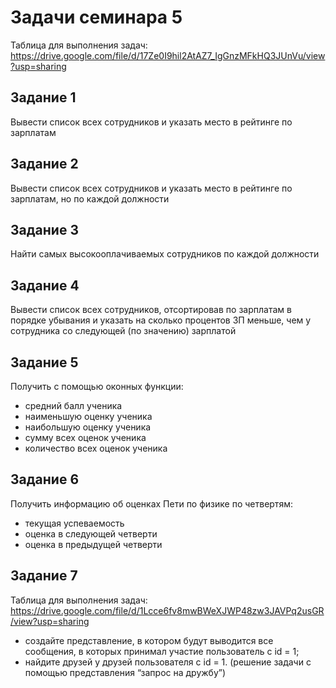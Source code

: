 # Задачи семинара 5

Таблица для выполнения задач: https://drive.google.com/file/d/17Ze0I9hil2AtAZ7_IgGnzMFkHQ3JUnVu/view?usp=sharing

## Задание 1

Вывести список всех сотрудников и указать место в рейтинге по зарплатам

## Задание 2

Вывести список всех сотрудников и указать место в рейтинге по зарплатам, но по каждой должности

## Задание 3

Найти самых высокооплачиваемых сотрудников по каждой должности

## Задание 4

Вывести список всех сотрудников, отсортировав по зарплатам в порядке убывания и указать на сколько процентов ЗП меньше, чем у сотрудника со следующей (по значению) зарплатой

## Задание 5

Получить с помощью оконных функции:

- средний балл ученика
- наименьшую оценку ученика
- наибольшую оценку ученика
- сумму всех оценок ученика
- количество всех оценок ученика


## Задание 6

Получить информацию об оценках Пети по физике по четвертям:

- текущая успеваемость
- оценка в следующей четверти
- оценка в предыдущей четверти

## Задание 7

Таблица для выполнения задач: https://drive.google.com/file/d/1Lcce6fv8mwBWeXJWP48zw3JAVPq2usGR/view?usp=sharing

- создайте представление, в котором будут выводится все сообщения, в которых принимал участие пользователь с id = 1;
- найдите друзей у друзей пользователя с id = 1. (решение задачи с помощью представления “запрос на дружбу”)
